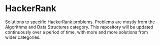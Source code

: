 # HackerRank
Solutions to specific HackerRank problems. Problems are mostly from the Algorithms and Data Structures category.
This repository will be updated continuously over a period of time, with more and more solutions from wider categories.

